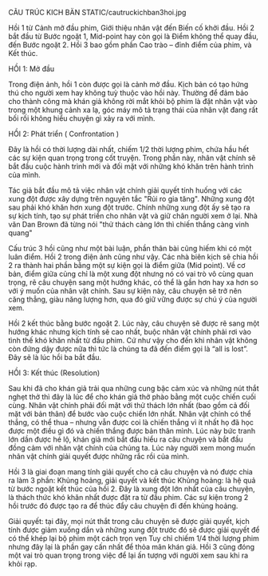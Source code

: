 CÃU TRÚC KICH BÄN
STATIC/cautruckichban3hoi.jpg

Hồi 1 từ Cảnh mở đầu phim, Giới thiệu nhân vật đến Biến cố khởi đầu.
Hồi 2 bắt đầu từ Bước ngoặt 1, Mid-point hay còn gọi là Điểm không thể quay đầu, đến Bước ngoặt 2.
Hồi 3 bao gồm phần Cao trào – đỉnh điểm của phim, và Kết thúc.

HỒI 1: Mở đầu

Trong điện ảnh, hồi 1 còn được gọi là cảnh mở đầu. Kịch bản có tạo hứng thú cho người xem hay không tuỳ thuộc vào hồi này. Thường để đảm bảo cho thành công mà khán giả không rời mắt khỏi bộ phim là đặt nhân vật vào trong một khung cảnh xa lạ, góc máy mô tả trạng thái của nhân vật đang rất bối rối không hiểu chuyện gì xảy ra với mình. 


HỒI 2: Phát triển ( Confrontation )

 Đây là hồi có thời lượng dài nhất, chiếm 1/2 thời lượng phim, chứa hầu hết các sự kiện quan trọng trong cốt truyện. Trong phần này, nhân vật chính sẽ bắt đầu cuộc hành trình mới và đối mặt với những khó khăn trên hành trình của mình.

Tác giả bắt đầu mô tả việc nhân vật chính giải quyết tính huống với các xung đột được xây dựng trên nguyên tắc "Rủi ro gia tăng". Những xung đột sau phải khó khăn hơn xung đột trước. Chính những xung đột ấy sẽ tạo ra sự kịch tính, tạo sự phát triển cho nhân vật và giữ chân người xem ở lại. Nhà văn Dan Brown đã từng nói "thử thách càng lớn thì chiến thắng càng vinh quang"

Cấu trúc 3 hồi cũng như một bài luận, phần thân bài cũng hiếm khi có một luân điểm. Hồi 2 trong điện ảnh cũng như vậy. Các nhà biên kịch sẽ chia hồi 2 ra thành hai phần bằng một sự kiện gọi là điểm giữa (Mid point).  Về cơ bản, điểm giữa củng chỉ là một xung đột nhưng nó có vai trò vô cùng quan trọng, rẽ câu chuyện sang một hướng khác, có thể là gần hơn hay xa hơn so với ý muốn của nhân vật chính. Sau sự kiện này, câu chuyện sẽ trở nên căng thẳng, giàu năng lượng hơn, qua đó giữ vững được sự chú ý của người xem.

Hồi 2 kết thúc bằng bước ngoặt 2. Lúc này, câu chuyện sẽ được rẽ sang một hướng khác nhưng kịch tính sẽ cao nhất, buộc nhân vật chính phải rơi vào tình thế khó khăn nhất từ đầu phim. Cứ như vậy cho đến khi nhân vật  không còn đứng dậy được nữa thì tức là chúng ta đã đến điểm gọi là “all is lost”. Đây sẽ là lúc hồi ba bắt đầu.

HỒI 3: Kết thúc (Resolution)

Sau khi đã cho khán giả trải qua những cung bậc cảm xúc và những nút thắt nghẹt thở thì đây là lúc để cho khán giả thở phào bằng một cuộc chiến cuối cùng. Nhân vật chính phải đối mặt với thử thách lớn nhất (bao gồm cả đối mặt với bản thân) để bước vào cuộc chiến lớn nhất. Nhân vật chính có thể thắng, có thể thua – nhưng vẫn được coi là chiến thắng vì ít nhất họ đã học được một điều gì đó và chiến thắng được bản thân mình.
Lúc này bức tranh lớn dần được hé lộ, khán giả mới bắt đầu hiểu ra câu chuyện và bắt đầu đồng cảm với nhân vật chính của chúng ta. Lúc này người xem mong muốn nhân vật chính giải quyết được những rắc rồi của mình.

Hồi 3 là giai đoạn mang tính giải quyết cho cả câu chuyện và nó được chia ra làm 3 phần: Khủng hoảng, giải quyết và kết thúc
Khủng hoảng: là hệ quả từ bước ngoặt kết thúc của hồi 2. Đây là xung đột lớn nhất của câu chuyện, là thách thức khó khăn nhất được đặt ra từ đầu phim. Các sự kiện trong 2 hồi trước đó được tạo ra để thúc đẩy câu chuyện đi đến khủng hoảng. 

Giải quyết: tại đây, mọi nút thắt trong câu chuyện sẽ được giải quyết, kịch tính được giảm xuống dần và những xung đột trước đó sẽ được giải quyết để có thể khép lại bộ phim một cách trọn vẹn
Tuy chỉ chiếm 1/4 thời lượng phim nhưng đây lại là phần gay cấn nhất để thỏa mãn khán giả. Hồi 3 cũng đóng một vai trò quan trọng trong việc để lại ấn tượng với người xem sau khi ra khỏi rạp. 
